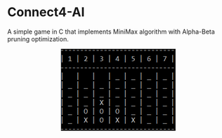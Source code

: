 # Connect4-AI
A simple game in C that implements MiniMax algorithm with Alpha-Beta pruning optimization.
<p align="center">
  <img src="image.png">
</p>
